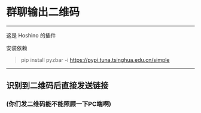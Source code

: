 # 群聊输出二维码

---
这是 Hoshino 的插件</br>

安装依赖
> pip install pyzbar -i https://pypi.tuna.tsinghua.edu.cn/simple


---

## 识别到二维码后直接发送链接

### (你们发二维码能不能照顾一下PC端啊)